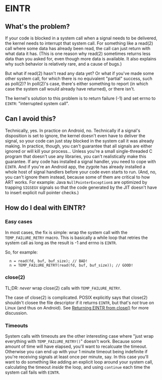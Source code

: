 # EINTR

## What's the problem?

If your code is blocked in a system call when a signal needs to be delivered,
the kernel needs to interrupt that system call. For something like a read(2)
call where some data has already been read, the call can just return with
what data it has. (This is one reason why read(2) sometimes returns less data
than you asked for, even though more data is available. It also explains why
such behavior is relatively rare, and a cause of bugs.)

But what if read(2) hasn't read any data yet? Or what if you've made some other
system call, for which there is no equivalent "partial" success, such as
poll(2)? In poll(2)'s case, there's either something to report (in which
case the system call would already have returned), or there isn't.

The kernel's solution to this problem is to return failure (-1) and set
errno to `EINTR`: "interrupted system call".

## Can I avoid this?

Technically, yes. In practice on Android, no. Technically if a signal's
disposition is set to ignore, the kernel doesn't even have to deliver the
signal, so your code can just stay blocked in the system call it was already
making. In practice, though, you can't guarantee that all signals are either
ignored or will kill your process... Unless you're a small single-threaded
C program that doesn't use any libraries, you can't realistically make this
guarantee. If any code has installed a signal handler, you need to cope with
`EINTR`. And if you're an Android app, the zygote has already installed a whole
host of signal handlers before your code even starts to run. (And, no, you
can't ignore them instead, because some of them are critical to how ART works.
For example: Java `NullPointerException`s are optimized by trapping `SIGSEGV`
signals so that the code generated by the JIT doesn't have to insert explicit
null pointer checks.)

## How do I deal with EINTR?

### Easy cases

In most cases, the fix is simple: wrap the system call with the
`TEMP_FAILURE_RETRY` macro. This is basically a while loop that retries the
system call as long as the result is -1 and errno is `EINTR`.

So, for example:
```
  n = read(fd, buf, buf_size); // BAD!
  n = TEMP_FAILURE_RETRY(read(fd, buf, buf_size)); // GOOD!
```

### close(2)

TL;DR: *never* wrap close(2) calls with `TEMP_FAILURE_RETRY`.

The case of close(2) is complicated. POSIX explicitly says that close(2)
shouldn't closee the file descriptor if it returns `EINTR`, but that's *not*
true on Linux (and thus on Android). See
[Returning EINTR from close()](https://lwn.net/Articles/576478/)
for more discussion.

### Timeouts

System calls with timeouts are the other interesting case where "just wrap
everything with `TEMP_FAILURE_RETRY()`" doesn't work. Because some amount of
time will have elapsed, you'll want to recalcuate the timeout. Otherwise you
can end up with your 1 minute timeout being indefinite if you're receiving
signals at least once per minute, say. In this case you'll want to do
something like adding an explicit loop around your system call, calculating
the timeout _inside_ the loop, and using `continue` each time the system call
fails with `EINTR`.
